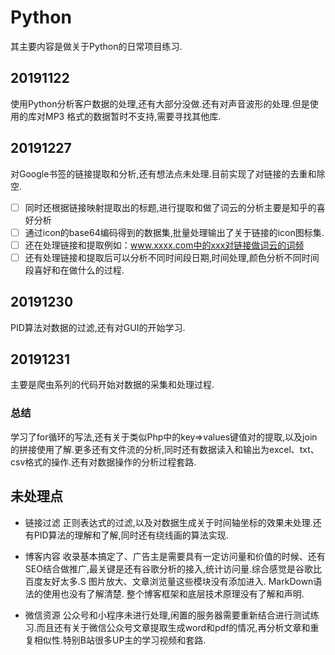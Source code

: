 # Python
  其主要内容是做关于Python的日常项目练习.
## 20191122  
  使用Python分析客户数据的处理,还有大部分没做.还有对声音波形的处理.但是使用的库对MP3
  格式的数据暂时不支持,需要寻找其他库.
  
## 20191227
  对Google书签的链接提取和分析,还有想法点未处理.目前实现了对链接的去重和除空.

  - [ ] 同时还根据链接映射提取出的标题,进行提取和做了词云的分析主要是知乎的喜好分析
  - [ ] 通过icon的base64编码得到的数据集,批量处理输出了关于链接的icon图标集.
  - [ ] 还在处理链接和提取例如：www.xxxx.com中的xxx对链接做词云的词频
  - [ ] 还有处理链接和提取后可以分析不同时间段日期,时间处理,颜色分析不同时间段喜好和在做什么的过程.
  
## 20191230
  PID算法对数据的过滤,还有对GUI的开始学习.

## 20191231
  主要是爬虫系列的代码开始对数据的采集和处理过程.

### 总结  
  学习了for循环的写法,还有关于类似Php中的key=>values键值对的提取,以及join的拼接使用了解.更多还有文件流的分析,同时还有数据读入和输出为excel、txt、csv格式的操作.还有对数据操作的分析过程套路.

## 未处理点
 - 链接过滤
   正则表达式的过滤,以及对数据生成关于时间轴坐标的效果未处理.还有PID算法的理解和了解,同时还有绕线画的算法实现.

 - 博客内容
   收录基本搞定了、广告主是需要具有一定访问量和价值的时候、还有SEO结合做推广,最关键是还有谷歌分析的接入,统计访问量.综合感觉是谷歌比百度友好太多.S
   图片放大、文章浏览量这些模块没有添加进入.
   MarkDown语法的使用也没有了解清楚.
   整个博客框架和底层技术原理没有了解和声明.

 - 微信资源
   公众号和小程序未进行处理,闲置的服务器需要重新结合进行测试练习.而且还有关于微信公众号文章提取生成word和pdf的情况,再分析文章和重复相似性.特别B站很多UP主的学习视频和套路.
